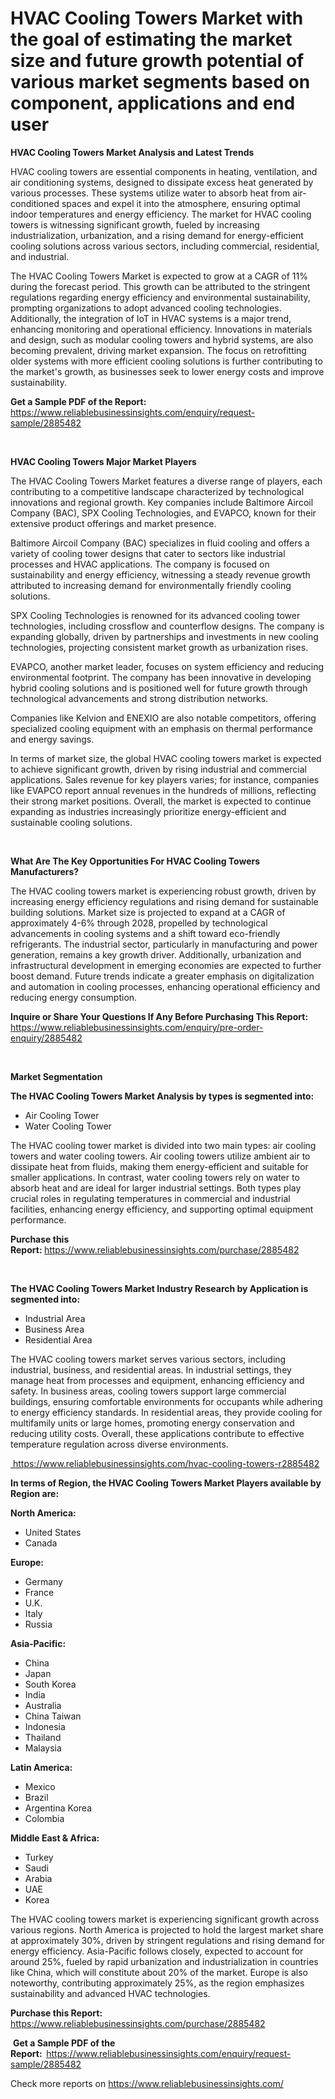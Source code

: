 <p><h1>HVAC Cooling Towers Market with the goal of estimating the market size and future growth potential of various market segments based on component, applications and end user</h1></p><p><strong>HVAC Cooling Towers Market Analysis and Latest Trends</strong></p>
<p><p>HVAC cooling towers are essential components in heating, ventilation, and air conditioning systems, designed to dissipate excess heat generated by various processes. These systems utilize water to absorb heat from air-conditioned spaces and expel it into the atmosphere, ensuring optimal indoor temperatures and energy efficiency. The market for HVAC cooling towers is witnessing significant growth, fueled by increasing industrialization, urbanization, and a rising demand for energy-efficient cooling solutions across various sectors, including commercial, residential, and industrial.</p><p>The HVAC Cooling Towers Market is expected to grow at a CAGR of 11% during the forecast period. This growth can be attributed to the stringent regulations regarding energy efficiency and environmental sustainability, prompting organizations to adopt advanced cooling technologies. Additionally, the integration of IoT in HVAC systems is a major trend, enhancing monitoring and operational efficiency. Innovations in materials and design, such as modular cooling towers and hybrid systems, are also becoming prevalent, driving market expansion. The focus on retrofitting older systems with more efficient cooling solutions is further contributing to the market's growth, as businesses seek to lower energy costs and improve sustainability.</p></p>
<p><strong>Get a Sample PDF of the Report:&nbsp;</strong> <a href="https://www.reliablebusinessinsights.com/enquiry/request-sample/2885482?utm_campaign=2290&utm_medium=2&utm_source=Github&utm_content=ia&utm_term=13032025&utm_id=hvac-cooling-towers">https://www.reliablebusinessinsights.com/enquiry/request-sample/2885482</a></p>
<p>&nbsp;</p>
<p><strong>HVAC Cooling Towers Major Market Players</strong></p>
<p><p>The HVAC Cooling Towers Market features a diverse range of players, each contributing to a competitive landscape characterized by technological innovations and regional growth. Key companies include Baltimore Aircoil Company (BAC), SPX Cooling Technologies, and EVAPCO, known for their extensive product offerings and market presence.</p><p>Baltimore Aircoil Company (BAC) specializes in fluid cooling and offers a variety of cooling tower designs that cater to sectors like industrial processes and HVAC applications. The company is focused on sustainability and energy efficiency, witnessing a steady revenue growth attributed to increasing demand for environmentally friendly cooling solutions. </p><p>SPX Cooling Technologies is renowned for its advanced cooling tower technologies, including crossflow and counterflow designs. The company is expanding globally, driven by partnerships and investments in new cooling technologies, projecting consistent market growth as urbanization rises.</p><p>EVAPCO, another market leader, focuses on system efficiency and reducing environmental footprint. The company has been innovative in developing hybrid cooling solutions and is positioned well for future growth through technological advancements and strong distribution networks.</p><p>Companies like Kelvion and ENEXIO are also notable competitors, offering specialized cooling equipment with an emphasis on thermal performance and energy savings. </p><p>In terms of market size, the global HVAC cooling towers market is expected to achieve significant growth, driven by rising industrial and commercial applications. Sales revenue for key players varies; for instance, companies like EVAPCO report annual revenues in the hundreds of millions, reflecting their strong market positions. Overall, the market is expected to continue expanding as industries increasingly prioritize energy-efficient and sustainable cooling solutions.</p></p>
<p>&nbsp;</p>
<p><strong>What Are The Key Opportunities For HVAC Cooling Towers Manufacturers?</strong></p>
<p><p>The HVAC cooling towers market is experiencing robust growth, driven by increasing energy efficiency regulations and rising demand for sustainable building solutions. Market size is projected to expand at a CAGR of approximately 4-6% through 2028, propelled by technological advancements in cooling systems and a shift toward eco-friendly refrigerants. The industrial sector, particularly in manufacturing and power generation, remains a key growth driver. Additionally, urbanization and infrastructural development in emerging economies are expected to further boost demand. Future trends indicate a greater emphasis on digitalization and automation in cooling processes, enhancing operational efficiency and reducing energy consumption.</p></p>
<p><strong>Inquire or Share Your Questions If Any Before Purchasing This Report:</strong> <a href="https://www.reliablebusinessinsights.com/enquiry/pre-order-enquiry/2885482?utm_campaign=2290&utm_medium=2&utm_source=Github&utm_content=ia&utm_term=13032025&utm_id=hvac-cooling-towers">https://www.reliablebusinessinsights.com/enquiry/pre-order-enquiry/2885482</a></p>
<p>&nbsp;</p>
<p><strong>Market Segmentation</strong></p>
<p><strong>The HVAC Cooling Towers Market Analysis by types is segmented into:</strong></p>
<p><ul><li>Air Cooling Tower</li><li>Water Cooling Tower</li></ul></p>
<p><p>The HVAC cooling tower market is divided into two main types: air cooling towers and water cooling towers. Air cooling towers utilize ambient air to dissipate heat from fluids, making them energy-efficient and suitable for smaller applications. In contrast, water cooling towers rely on water to absorb heat and are ideal for larger industrial settings. Both types play crucial roles in regulating temperatures in commercial and industrial facilities, enhancing energy efficiency, and supporting optimal equipment performance.</p></p>
<p><strong>Purchase this Report:&nbsp;</strong><a href="https://www.reliablebusinessinsights.com/purchase/2885482?utm_campaign=2290&utm_medium=2&utm_source=Github&utm_content=ia&utm_term=13032025&utm_id=hvac-cooling-towers">https://www.reliablebusinessinsights.com/purchase/2885482</a></p>
<p>&nbsp;</p>
<p><strong>The HVAC Cooling Towers Market Industry Research by Application is segmented into:</strong></p>
<p><ul><li>Industrial Area</li><li>Business Area</li><li>Residential Area</li></ul></p>
<p><p>The HVAC cooling towers market serves various sectors, including industrial, business, and residential areas. In industrial settings, they manage heat from processes and equipment, enhancing efficiency and safety. In business areas, cooling towers support large commercial buildings, ensuring comfortable environments for occupants while adhering to energy efficiency standards. In residential areas, they provide cooling for multifamily units or large homes, promoting energy conservation and reducing utility costs. Overall, these applications contribute to effective temperature regulation across diverse environments.</p></p>
<p><a href="https://www.reliablebusinessinsights.com/hvac-cooling-towers-r2885482?utm_campaign=2290&utm_medium=2&utm_source=Github&utm_content=ia&utm_term=13032025&utm_id=hvac-cooling-towers">&nbsp;https://www.reliablebusinessinsights.com/hvac-cooling-towers-r2885482</a></p>
<p><strong>In terms of Region, the HVAC Cooling Towers Market Players available by Region are:</strong></p>
<p>
    <p> <strong> North America: </strong>
        <ul>
            <li>United States</li>
            <li>Canada</li>
        </ul>
        </p> 
    <p> <strong> Europe: </strong>
        <ul>
            <li>Germany</li>
            <li>France</li>
            <li>U.K.</li>
            <li>Italy</li>
            <li>Russia</li>
        </ul>
        </p> 
    <p> <strong> Asia-Pacific: </strong>
        <ul>
            <li>China</li>
            <li>Japan</li>
            <li>South Korea</li>
            <li>India</li>
            <li>Australia</li>
            <li>China Taiwan</li>
            <li>Indonesia</li>
            <li>Thailand</li>
            <li>Malaysia</li>
        </ul>
        </p> 
    <p> <strong> Latin America: </strong>
        <ul>
            <li>Mexico</li>
            <li>Brazil</li>
            <li>Argentina Korea</li>
            <li>Colombia</li>
        </ul>
        </p> 
    <p> <strong> Middle East & Africa: </strong>
        <ul>
            <li>Turkey</li>
            <li>Saudi</li>
            <li>Arabia</li>
            <li>UAE</li>
            <li>Korea</li>
        </ul>
    </p>
    </p>
<p><p>The HVAC cooling towers market is experiencing significant growth across various regions. North America is projected to hold the largest market share at approximately 30%, driven by stringent regulations and rising demand for energy efficiency. Asia-Pacific follows closely, expected to account for around 25%, fueled by rapid urbanization and industrialization in countries like China, which will constitute about 20% of the market. Europe is also noteworthy, contributing approximately 25%, as the region emphasizes sustainability and advanced HVAC technologies.</p></p>
<p><strong>Purchase this Report: </strong><a href="https://www.reliablebusinessinsights.com/purchase/2885482?utm_campaign=2290&utm_medium=2&utm_source=Github&utm_content=ia&utm_term=13032025&utm_id=hvac-cooling-towers">https://www.reliablebusinessinsights.com/purchase/2885482</a></p>
<p>&nbsp;<strong>Get a Sample PDF of the Report:&nbsp;&nbsp;</strong><a href="https://www.reliablebusinessinsights.com/enquiry/request-sample/2885482?utm_campaign=2290&utm_medium=2&utm_source=Github&utm_content=ia&utm_term=13032025&utm_id=hvac-cooling-towers">https://www.reliablebusinessinsights.com/enquiry/request-sample/2885482</a></p>
<p><strong></strong></p>
<p>Check more reports on <a href="https://www.reliablebusinessinsights.com/?utm_campaign=2290&utm_medium=2&utm_source=Github&utm_content=ia&utm_term=13032025&utm_id=hvac-cooling-towers">https://www.reliablebusinessinsights.com/</a></p>